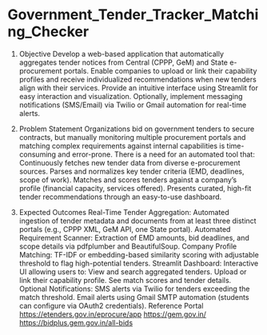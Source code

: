 # Government_Tender_Tracker_Matching_Checker

1. Objective
Develop a web-based application that automatically aggregates tender notices from Central (CPPP, GeM) and State e-procurement portals.
Enable companies to upload or link their capability profiles and receive individualized recommendations when new tenders align with their services.
Provide an intuitive interface using Streamlit for easy interaction and visualization.
Optionally, implement messaging notifications (SMS/Email) via Twilio or Gmail automation for real-time alerts.

2. Problem Statement
Organizations bid on government tenders to secure contracts, but manually monitoring multiple procurement portals and matching complex requirements against internal capabilities is time-consuming and error-prone. There is a need for an automated tool that:
Continuously fetches new tender data from diverse e-procurement sources.
Parses and normalizes key tender criteria (EMD, deadlines, scope of work).
Matches and scores tenders against a company’s profile (financial capacity, services offered).
Presents curated, high-fit tender recommendations through an easy-to-use dashboard.

3. Expected Outcomes
Real-Time Tender Aggregation: Automated ingestion of tender metadata and documents from at least three distinct portals (e.g., CPPP XML, GeM API, one State portal).
Automated Requirement Scanner: Extraction of EMD amounts, bid deadlines, and scope details via pdfplumber and BeautifulSoup.
Company Profile Matching: TF-IDF or embedding-based similarity scoring with adjustable threshold to flag high-potential tenders.
Streamlit Dashboard: Interactive UI allowing users to:
View and search aggregated tenders.
Upload or link their capability profile.
See match scores and tender details.
Optional Notifications:
SMS alerts via Twilio for tenders exceeding the match threshold.
Email alerts using Gmail SMTP automation (students can configure via OAuth2 credentials).
Reference Portal 
https://etenders.gov.in/eprocure/app
https://gem.gov.in/
https://bidplus.gem.gov.in/all-bids

